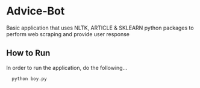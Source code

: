 # Advice-Bot

Basic application that uses NLTK, ARTICLE & SKLEARN python packages to perform web scraping and provide user response


## How to Run

In order to run the application, do the following...

```bash
  python boy.py
```
    
